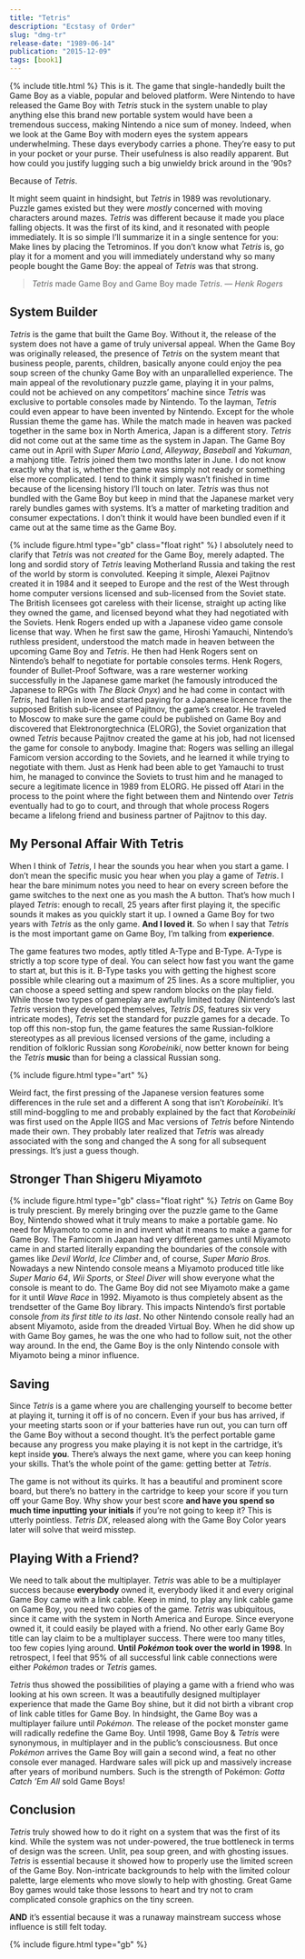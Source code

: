 ```yaml
---
title: "Tetris"
description: "Ecstasy of Order"
slug: "dmg-tr"
release-date: "1989-06-14"
publication: "2015-12-09"
tags: [book1]
---
```

{% include title.html %}
This is it. The game that single-handedly built the Game Boy as a viable, popular and beloved platform. Were Nintendo to have released the Game Boy with *Tetris* stuck in the system unable to play anything else this brand new portable system would have been a tremendous success, making Nintendo a nice sum of money. Indeed, when we look at the Game Boy with modern eyes the system appears underwhelming. These days everybody carries a phone. They’re easy to put in your pocket or your purse. Their usefulness is also readily apparent. But how could you justify lugging such a big unwieldy brick around in the ’90s?

Because of *Tetris*.

It might seem quaint in hindsight, but *Tetris* in 1989 was revolutionary. Puzzle games existed but they were *mostly* concerned with moving characters around mazes. *Tetris* was different because it made you place falling objects. It was the first of its kind, and it resonated with people immediately. It is so simple I’ll summarize it in a single sentence for you: Make lines by placing the Tetrominos. If you don’t know what *Tetris* is, go play it for a moment and you will immediately understand why so many people bought the Game Boy: the appeal of *Tetris* was that strong.

<blockquote><em>Tetris</em> made Game Boy and Game Boy made <em>Tetris</em>.<cite> — Henk Rogers</cite></blockquote>

## System Builder

*Tetris* is the game that built the Game Boy. Without it, the release of the system does not have a game of truly universal appeal. When the Game Boy was originally released, the presence of *Tetris* on the system meant that business people, parents, children, basically anyone could enjoy the pea soup screen of the chunky Game Boy with an unparallelled experience. The main appeal of the revolutionary puzzle game, playing it in your palms, could not be achieved on any competitors’ machine since *Tetris* was exclusive to portable consoles made by Nintendo. To the layman, *Tetris* could even appear to have been invented by Nintendo. Except for the whole Russian theme the game has. While the match made in heaven was packed together in the same box in North America, Japan is a different story. *Tetris* did not come out at the same time as the system in Japan. The Game Boy came out in April with *Super Mario Land*, *Alleyway*, *Baseball* and *Yakuman*, a mahjong title. *Tetris* joined them two months later in June. I do not know exactly why that is, whether the game was simply not ready or something else more complicated. I tend to think it simply wasn’t finished in time because of the licensing history I’ll touch on later. *Tetris* was thus not bundled with the Game Boy but keep in mind that the Japanese market very rarely bundles games with systems. It’s a matter of marketing tradition and consumer expectations. I don’t think it would have been bundled even if it came out at the same time as the Game Boy.

{% include figure.html type="gb" class="float right" %}
I absolutely need to clarify that *Tetris* was not *created* for the Game Boy, merely adapted. The long and sordid story of *Tetris* leaving Motherland Russia and taking the rest of the world by storm is convoluted. Keeping it simple, Alexei Pajitnov created it in 1984 and it seeped to Europe and the rest of the West through home computer versions licensed and sub-licensed from the Soviet state. The British licensees got careless with their license, straight up acting like they owned the game, and licensed beyond what they had negotiated with the Soviets. Henk Rogers ended up with a Japanese video game console license that way. When he first saw the game, Hiroshi Yamauchi, Nintendo’s ruthless president, understood the match made in heaven between the upcoming Game Boy and *Tetris*. He then had Henk Rogers sent on Nintendo’s behalf to negotiate for portable consoles terms. Henk Rogers, founder of Bullet-Proof Software, was a rare westerner working successfully in the Japanese game market (he famously introduced the Japanese to RPGs with *The Black Onyx*) and he had come in contact with *Tetris*, had fallen in love and started paying for a Japanese licence from the supposed British sub-licensee of Pajitnov, the game’s creator. He traveled to Moscow to make sure the game could be published on Game Boy and discovered that Elektronorgtechnica (ELORG), the Soviet organization that owned *Tetris* because Pajitnov created the game at his job, had not licensed the game for console to anybody. Imagine that: Rogers was selling an illegal Famicom version according to the Soviets, and he learned it while trying to negotiate with them. Just as Henk had been able to get Yamauchi to trust him, he managed to convince the Soviets to trust him and he managed to secure a legitimate licence in 1989 from ELORG. He pissed off Atari in the process to the point where the fight between them and Nintendo over *Tetris* eventually had to go to court, and through that whole process Rogers became a lifelong friend and business partner of Pajitnov to this day.

## My Personal Affair With Tetris

When I think of *Tetris*, I hear the sounds you hear when you start a game. I don’t mean the specific music you hear when you play a game of *Tetris*. I hear the bare minimum notes you need to hear on every screen before the game switches to the next one as you mash the A button. That’s how much I played *Tetris*: enough to recall, 25 years after first playing it, the specific sounds it makes as you quickly start it up. I owned a Game Boy for two years with *Tetris* as the only game. **And I loved it**. So when I say that *Tetris* is the most important game on Game Boy, I’m talking from **experience**.

The game features two modes, aptly titled A-Type and B-Type. A-Type is strictly a top score type of deal. You can select how fast you want the game to start at, but this is it. B-Type tasks you with getting the highest score possible while clearing out a maximum of 25 lines. As a score multiplier, you can choose a speed setting and spew random blocks on the play field. While those two types of gameplay are awfully limited today (Nintendo’s last *Tetris* version they developed themselves, *Tetris DS*, features six very intricate modes), *Tetris* set the standard for puzzle games for a decade. To top off this non-stop fun, the game features the same Russian-folklore stereotypes as all previous licensed versions of the game, including a rendition of folkloric Russian song *Korobeiniki*, now better known for being the *Tetris* **music** than for being a classical Russian song.

{% include figure.html type="art" %}

Weird fact, the first pressing of the Japanese version features some differences in the rule set and a different A song that isn’t *Korobeiniki*. It’s still mind-boggling to me and probably explained by the fact that *Korobeiniki* was first used on the Apple IIGS and Mac versions of *Tetris* before Nintendo made their own. They probably later realized that *Tetris* was already associated with the song and changed the A song for all subsequent pressings. It’s just a guess though.

## Stronger Than Shigeru Miyamoto

{% include figure.html type="gb" class="float right" %}
*Tetris* on Game Boy is truly prescient. By merely bringing over the puzzle game to the Game Boy, Nintendo showed what it truly means to make a portable game. No need for Miyamoto to come in and invent what it means to make a game for Game Boy. The Famicom in Japan had very different games until Miyamoto came in and started literally expanding the boundaries of the console with games like *Devil World*, *Ice Climber* and, of course, *Super Mario Bros.* Nowadays a new Nintendo console means a Miyamoto produced title like *Super Mario 64*, *Wii Sports*, or *Steel Diver* will show everyone what the console is meant to do. The Game Boy did not see Miyamoto make a game for it until *Wave Race* in 1992. Miyamoto is thus completely absent as the trendsetter of the Game Boy library. This impacts Nintendo’s first portable console *from its first title to its last*. No other Nintendo console really had an absent Miyamoto, aside from the dreaded Virtual Boy. When he did show up with Game Boy games, he was the one who had to follow suit, not the other way around. In the end, the Game Boy is the only Nintendo console with Miyamoto being a minor influence.

## Saving

Since *Tetris* is a game where you are challenging yourself to become better at playing it, turning it off is of no concern. Even if your bus has arrived, if your meeting starts soon or if your batteries have run out, you can turn off the Game Boy without a second thought. It’s the perfect portable game because any progress you make playing it is not kept in the cartridge, it’s kept inside **you**. There’s always the next game, where you can keep honing your skills. That’s the whole point of the game: getting better at *Tetris*.

The game is not without its quirks. It has a beautiful and prominent score board, but there’s no battery in the cartridge to keep your score if you turn off your Game Boy. Why show your best score **and have you spend so much time inputting your initials** if you’re not going to keep it? This is utterly pointless. *Tetris DX*, released along with the Game Boy Color years later will solve that weird misstep.

## Playing With a Friend?

We need to talk about the multiplayer. *Tetris* was able to be a multiplayer success because **everybody** owned it, everybody liked it and every original Game Boy came with a link cable. Keep in mind, to play any link cable game on Game Boy, you need two copies of the game. *Tetris* was ubiquitous, since it came with the system in North America and Europe. Since everyone owned it, it could easily be played with a friend. No other early Game Boy title can lay claim to be a multiplayer success. There were too many titles, too few copies lying around. **Until *Pokémon* took over the world in 1998**. In retrospect, I feel that 95% of all successful link cable connections were either *Pokémon* trades or *Tetris* games.

*Tetris* thus showed the possibilities of playing a game with a friend who was looking at his own screen. It was a beautifully designed multiplayer experience that made the Game Boy shine, but it did not birth a vibrant crop of link cable titles for Game Boy. In hindsight, the Game Boy was a multiplayer failure until *Pokémon*. The release of the pocket monster game will radically redefine the Game Boy. Until 1998, Game Boy & *Tetris* were synonymous, in multiplayer and in the public’s consciousness. But once *Pokémon* arrives the Game Boy will gain a second wind, a feat no other console ever managed. Hardware sales will pick up and massively increase after years of moribund numbers. Such is the strength of Pokémon: *Gotta Catch ’Em All* sold Game Boys!

## Conclusion

*Tetris* truly showed how to do it right on a system that was the first of its kind. While the system was not under-powered, the true bottleneck in terms of design was the screen. Unlit, pea soup green, and with ghosting issues. *Tetris* is essential because it showed how to properly use the limited screen of the Game Boy. Non-intricate backgrounds to help with the limited colour palette, large elements who move slowly to help with ghosting. Great Game Boy games would take those lessons to heart and try not to cram complicated console graphics on the tiny screen.

**AND** it’s essential because it was a runaway mainstream success whose influence is still felt today.

{% include figure.html type="gb" %}